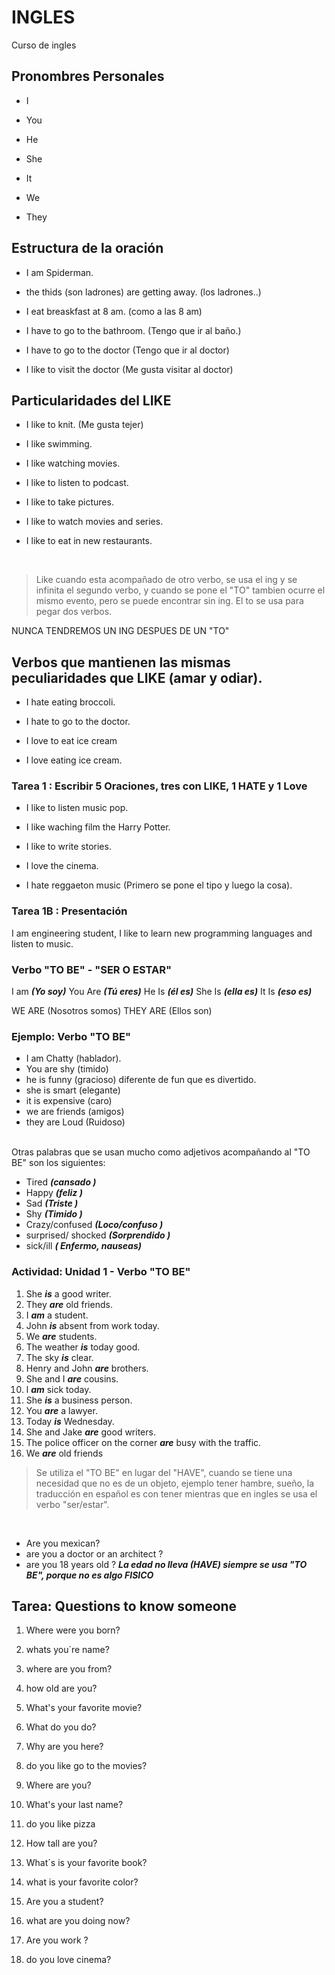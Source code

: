 # INGLES
Curso de ingles


## Pronombres Personales

- I  

- You
- He
- She
- It

- We
- They


## Estructura de la oración

- I am Spiderman.

- the thids (son ladrones) are getting away. (los ladrones..)

- I eat breaskfast at 8 am. (como a las 8 am)

- I have to go to the bathroom. (Tengo que ir al baño.)

- I have to go to the doctor (Tengo que ir al doctor)

- I like to visit the doctor (Me gusta visitar al doctor)


## Particularidades del LIKE

- I like to knit. (Me gusta tejer)

- I like swimming.

- I like watching movies.

- I like to listen to podcast.


- I like to take pictures.

- I like to watch movies and series.

- I like to eat in new restaurants.

<br>

> Like cuando esta acompañado de otro verbo, se usa el ing y se infinita el segundo verbo, y cuando se pone el "TO" tambien ocurre el mismo evento, pero se puede encontrar sin ing.
El to se usa para pegar dos verbos.

NUNCA TENDREMOS UN ING DESPUES DE UN "TO"


## Verbos que mantienen las mismas peculiaridades que LIKE (amar y odiar).

- I hate eating broccoli.
- I hate to go to the doctor.
  
- I love to eat ice cream
- I love  eating ice cream.


### Tarea 1 : Escribir 5 Oraciones, tres con LIKE, 1 HATE y 1 Love

- I like to listen music pop.
- I like waching film the Harry Potter.
- I like to write stories.
- I love the cinema.
  
- I hate reggaeton music
(Primero se pone el tipo y luego la cosa).


### Tarea 1B : Presentación
I am engineering student, I like to learn new programming languages and listen to music.


### Verbo "TO BE" - "SER O ESTAR"
I am   ***(Yo soy)***
You Are ***(Tú eres)***
He Is ***(él es)***
She Is ***(ella es)***
It Is ***(eso es)***

WE ARE (Nosotros somos)
THEY ARE (Ellos son)


### Ejemplo: Verbo "TO BE"
- I am Chatty (hablador).
- You are shy (timido)
- he is funny (gracioso) diferente de fun que es divertido.
- she is smart (elegante)
- it is expensive (caro)
- we are friends (amigos)
- they are Loud (Ruidoso)

<br>
Otras palabras que se usan mucho como adjetivos acompañando al "TO BE" son los siguientes:

<br>

- Tired ***(cansado )***
- Happy ***(feliz )***
- Sad ***(Triste )***
- Shy ***(Timido )***
- Crazy/confused ***(Loco/confuso )***
- surprised/ shocked ***(Sorprendido )***
- sick/ill ***( Enfermo, nauseas)***



### Actividad: Unidad 1 - Verbo "TO BE"
1. She ***is*** a good writer. 
2. They ***are*** old friends. 
3. I ***am*** a student. 
4. John ***is*** absent from work today. 
5. We ***are*** students. 
6. The weather ***is*** today  good. 
7. The sky ***is*** clear. 
8. Henry and John ***are*** brothers. 
9. She and I ***are*** cousins. 
10. l ***am*** sick today. 
11. She ***is*** a business person. 
12. You ***are*** a lawyer. 
13. Today ***is*** Wednesday. 
14. She and Jake ***are*** good writers. 
15. The police officer on the corner ***are*** busy with the traffic. 
16. We ***are***  old friends

> Se utiliza el "TO BE" en lugar del "HAVE", cuando se tiene una necesidad que no es de un objeto, ejemplo tener hambre, sueño, la traducción en español es con tener mientras que en ingles se usa el verbo "ser/estar".
>
    
<br>      
        

- Are you mexican?
- are you a doctor or an architect ?
- are you 18 years old ? ***La edad no lleva  (HAVE) siempre se usa "TO BE", porque no es algo FISICO***


## Tarea: Questions to know someone

1. Where were you born?

2. whats you´re name?                             

3. where are you from?
   
4. how old are you?

5. What's your favorite movie?

6. What do you do?

7. Why are you here?

8. do you like go to the movies?

9.  Where are you?

10. What's your last name?

11. do you like pizza

12. How tall are you?

13. What´s is your favorite book?

14. what is your favorite color?

15. Are you a student?

16. what are you doing now?

17. Are you work ?

18. do you love cinema?







